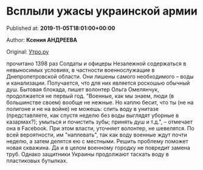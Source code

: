 
# Всплыли ужасы украинской армии

Published at: **2019-11-05T18:01:00+00:00**

Author: **Ксения АНДРЕЕВА**

Original: [Утро.ру](https://utro.ru/army/2019/11/05/1423387.shtml)

прочитано 1398 раз
Солдаты и офицеры Незалежной содержаться в невыносимых условиях, в частности военнослужащие в Днепропетровской области. Они лишены самого необходимого – воды и канализации.
Получается, что для них является роскошью обычный душ. Бытовая блокада, пишет волонтер Ольга Омелянчук, продолжается не первый год.
"Военные, как мы знаем, люди (в большинстве своем) вообще не нежные. Но каплю бесит, что ты (не на полигоне и не на войне) не можешь: слить воду в унитазе (представляете, как спустя неделю без воды выглядят уборные в казармах?); умыться и почистить зубы; принять душ и т.д.", – отмечает она в Facebook.
При этом власти, уточняет волонтер, не шевелятся. По всей вероятности, им "наплевать", так как воду военные ждут почти неделю, а затем делятся ею с местными.
Решить проблему поможет новая скважина. Да и в целом военному городку не повредит замена труб. Однако защитники Украины продолжают таскать воду в пластиковых бутылках.
